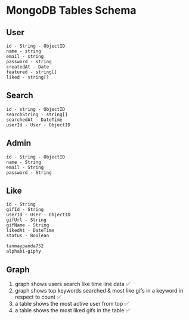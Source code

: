 # MongoDB Tables Schema

## User

    id - String - ObjectID
    name - string
    email - string
    password - string
    createdAt - Date
    featured - string[]
    liked - string[]

## Search

    id - string - ObjectID
    searchString - string[]
    searchedAt - DateTime
    userId - User - ObjectID

## Admin

    id - String - ObjectID
    name - String
    email - String
    password - String

## Like

    id - String
    gifId - String
    userId - User - ObjectID
    gifUrl - String
    gifName - String
    likedAt - DateTime
    status - Boolean

<!-- Database Password -->

    tanmaypanda752
    alphabi-giphy

## Graph

1. graph shows users search like time line data ✅
2. graph shows top keywords searched & most like gifs in a keyword in respect to count ✅
3. a table shows the most active user from top ✅
4. a table shows the most liked gifs in the table ✅
